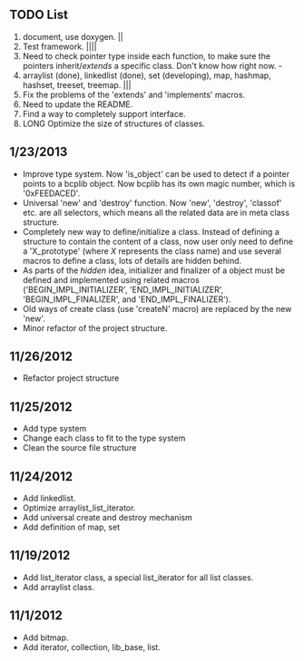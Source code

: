 TODO List
---------
 1. document, use doxygen. ||
 2. Test framework. ||||
 3. Need to check pointer type inside each function, to make sure the pointers 
    inherit/*extends* a specific class. Don't know how right now. -
 4. arraylist (done), linkedlist (done), set (developing), map, hashmap, hashset, 
    treeset, treemap. |||
5.  Fix the problems of the 'extends' and 'implements' macros.
6.  Need to update the README.
7.  Find a way to completely support interface.
8.  LONG Optimize the size of structures of classes.

1/23/2013
---------
+ Improve type system. Now 'is_object' can be used to detect if a pointer points
  to a bcplib object. Now bcplib has its own magic number, which is 
  '0xFEEDACED'.
+ Universal 'new' and 'destroy' function. Now 'new', 'destroy', 'classof' etc. 
  are all selectors, which means all the related data are in meta class 
  structure.
+ Completely new way to define/initialize a class. Instead of defining a 
  structure to contain the content of a class, now user only need to define
  a 'X_prototype' (where *X* represents the class name) and use several 
  macros to define a class, lots of details are hidden behind.
+ As parts of the *hidden* idea, initializer and finalizer of a object must be 
  defined and implemented using related macros ('BEGIN_IMPL_INITIALIZER', 
  'END_IMPL_INITIALIZER', 'BEGIN_IMPL_FINALIZER', and 'END_IMPL_FINALIZER').
+ Old ways of create class (use 'createN' macro) are replaced by the new 'new'.
+ Minor refactor of the project structure.

11/26/2012
----------
+ Refactor project structure

11/25/2012
----------
+ Add type system
+ Change each class to fit to the type system
+ Clean the source file structure

11/24/2012
----------
+ Add linkedlist.
+ Optimize arraylist_list_iterator.
+ Add universal create and destroy mechanism
+ Add definition of map, set

11/19/2012
----------
+ Add list_iterator class, a special list_iterator for all list
  classes.
+ Add arraylist class.

11/1/2012
----------
+ Add bitmap.
+ Add iterator, collection, lib_base, list.